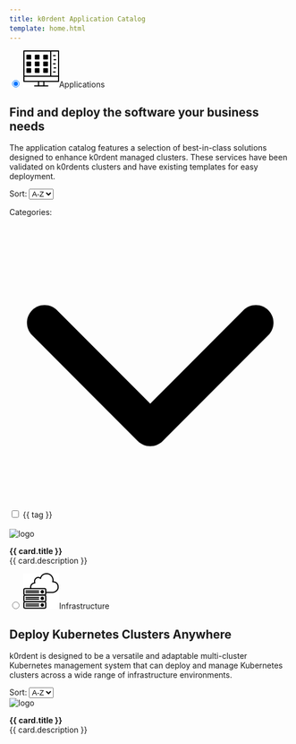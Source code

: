 ```yaml
---
title: k0rdent Application Catalog
template: home.html
---
```

<script src="https://unpkg.com/vue@3/dist/vue.global.js"></script>
<div id="app">
  <div class="maintabs">
    <input type="radio" id="apps" name="maintabs" checked="checked" @change="switchedTabs($event)">
    <label for="apps"><img src="img/icon-apps.svg" />Applications</label>
    <div class="tab tab_apps-content">
        <div class="tab_apps-top">
            <div class="left-side">
              <h2>Find and deploy the software your business needs</h2>
              <p>The application catalog features a selection of best-in-class solutions designed to enhance k0rdent managed clusters. These services have been validated on k0rdents clusters and have existing templates for easy deployment.</p>
            </div>
            <div class="right-side">
              <div class="filters-section">
                  <div class="select-wrapper">
                    <label for="ordering-apps">Sort: </label>
                    <select id="ordering-apps" @change="ordering">
                        <option value="asc">A-Z</option>
                        <option value="desc">Z-A</option>
                    </select>
                  </div>
              </div>
            </div>
        </div>
        <div class="tab_apps-bottom">
          <div class="tab_apps-sidebar">
            <p class="categories-title" @click="toggleExpanded($event)">Categories: <svg xmlns="http://www.w3.org/2000/svg" viewBox="0 0 512 512"><path d="M233.4 406.6c12.5 12.5 32.8 12.5 45.3 0l192-192c12.5-12.5 12.5-32.8 0-45.3s-32.8-12.5-45.3 0L256 338.7 86.6 169.4c-12.5-12.5-32.8-12.5-45.3 0s-12.5 32.8 0 45.3l192 192z"/></svg></p>
            <div id="filterTagsApps" class="expandable-list">
              <div v-for="tag in [...tagsSet].sort((a, b) => a.localeCompare(b))">
                <input type="checkbox" 
                  :id="tag.replace(/[ /]/g, '-').toLowerCase()" 
                  :name="tag.replace(/[ /]/g, '-').toLowerCase()" 
                  :value="tag.replace(/[ /]/g, '-').toLowerCase()" 
                  v-model="checkboxesApps">
                <label :for="tag.replace(/[ /]/g, '-').toLowerCase()">{{ tag }}</label>
              </div>
              <br>
            </div>
          </div>
          <div class="tab_apps-main-content">
            <div id="cards-apps" class="grid">
              <a class="card" :href="card.link" v-for="card in data_apps_filtered">
                <img :src="updateRelLink(card.logo, card.appDir)" alt="logo" />
                <p>
                  <b>{{ card.title }}</b>
                <br>
                {{ card.description }}
                </p>
              </a>
            </div>
          <!-- <button class="btn-show-more-apps">Show More</button>  -->
        </div>
      </div>
    </div>
    <input type="radio" id="infra" name="maintabs" @change="switchedTabs($event)">
    <label for="infra"><img src="img/icon-infra.svg" />Infrastructure</label>
    <div class="tab tabs_infra-content">
      <div class="tab_apps-top">
          <div class="left-side">
            <h2>Deploy Kubernetes Clusters Anywhere</h2>
            <p>k0rdent is designed to be a versatile and adaptable multi-cluster Kubernetes management system that can deploy and manage Kubernetes clusters across a wide range of infrastructure environments.</p>
          </div>
          <div class="right-side">
            <div class="filters-section">
              <div class="select-wrapper">
                  <label for="ordering-infra">Sort: </label>
                  <select id="ordering-infra" @change="ordering">
                      <option value="asc">A-Z</option>
                      <option value="desc">Z-A</option>
                  </select>
              </div>
            </div>
          </div>
      </div>
      <div class="tabs_infra-main-content">
        <div id="cards-infra" class="grid">
          <a class="card" :href="card.link" v-for="card in data_infra">
            <img :src="updateRelLink(card.logo, card.appDir)" alt="logo" />
            <p>
              <b>{{ card.title }}</b>
            <br>
            {{ card.description }}
            </p>
          </a>
        </div>
        <!-- <button class="btn-show-more-infra">Show More</button> -->
      </div>
    </div>
  </div>
</div>


<script>
  const { createApp, ref, onMounted, computed, watch, router } = Vue

  createApp({
    setup() {
      //vars
      const data = ref([])
      const data_infra = ref([])
      const data_apps = ref([])
      const data_apps_filtered = ref([])
      const checkboxesApps = ref([])
      const tagsSet = new Set()

      //methods
      const readData = ()=>{
        fetch("fetched_metadata.json")
          .then(response => response.json())
          .then(res => {
            data.value = res
            data_infra.value = res.filter(item=>item.type === 'infra')
            data_apps.value = res.filter(item=>item.type !== 'infra')

            data_apps.value.forEach(item=>{
              item.tags.forEach(tag => tagsSet.add(tag));
            })

            data_apps_filtered.value = data_apps.value
            sortingByTitle(data_apps_filtered.value, 'asc')
            sortingByTitle(data_infra.value, 'asc')

            updateCheckboxesFromURL()
          })
      }

      const sortingByTitle = (arr, order)=>{
        if(order === 'asc'){
          arr.sort((a, b) => a.title.localeCompare(b.title))
        } else {
          arr.sort((a, b) => b.title.localeCompare(a.title))
        }
      }

      const ordering = (event) => {
        if(event.target.id==='ordering-apps'){
          if(event.target.value === 'asc'){
            sortingByTitle(data_apps_filtered.value, 'asc')
          } else {
            sortingByTitle(data_apps_filtered.value, 'desc')
          }
        }
        if(event.target.id==='ordering-infra'){
          if(event.target.value === 'asc'){
            sortingByTitle(data_infra.value, 'asc')
          } else {
            sortingByTitle(data_infra.value, 'desc')
          }
        }
      }

      const updateRelLink = (link, appName) => {
        if (link.startsWith("./")) {
          return link.replace("./", `./apps/${appName}/`)
        }
        return link;
      }

      const updateURL = () => {
        let queryString = checkboxAppsNormalized.value.length ? `?category=${checkboxAppsNormalized.value.join(",")}` : "";
        history.replaceState({}, '', window.location.pathname + queryString)
      }

      function updateCheckboxesFromURL() {
        let params = new URLSearchParams(window.location.search);
        let hash_param = window.location.hash;
        if(document.getElementById(hash_param.replace('#', ''))){
          document.getElementById(hash_param.replace('#', '')).checked = true;
        }
        let selectedCategories = params.get("category");
        if (selectedCategories) {
          let selectedArray = selectedCategories.split(",");
          selectedArray.forEach(item=>{
            checkboxesApps.value.push(item)
          })
        }
      }

      const switchedTabs = (event)=>{
        if(event.target.id === 'apps'){
          history.replaceState({}, '', '#apps')
        }
        if(event.target.id === 'infra'){
          history.replaceState({}, '', '#infra')
        }
      }

      const toggleExpanded = (event) => {
        event.target.classList.toggle('expanded');
      }

      const checkboxAppsNormalized = computed(()=>{
        return checkboxesApps.value.map(item=>{
          return item.replace(/[ /]/g, "-").toLowerCase();
        })
      })

      onMounted(() => {
        readData()
        document.addEventListener("DOMContentLoaded", function () {
          // Loop through all keys in localStorage
          for (let i = 0; i < localStorage.length; i++) {
              let key = localStorage.key(i);
              if (key && key.includes("__tabs")) {
                  localStorage.removeItem(key);
                  break; // Stop after finding and removing the key
              }
          }
        });
      })

      watch(checkboxesApps, (newVal, oldVal) => {
        if(newVal.length>0){
          data_apps_filtered.value = data_apps.value.filter(item=>{
            return item.tags.some( elem => checkboxesApps.value.includes(elem.replace(/[ /]/g, "-").toLowerCase()) )
          })
        } else {
          data_apps_filtered.value = data_apps.value
        }
        updateURL()
      }, { deep: true })

      return {
        data,
        data_infra,
        data_apps,
        data_apps_filtered,
        updateRelLink,
        tagsSet,
        ordering,
        checkboxesApps,
        toggleExpanded,
        switchedTabs
      }
    }
  }).mount('#app')
  
</script>
